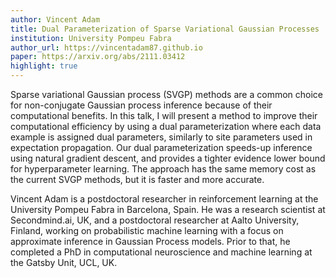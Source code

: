 ```yaml
---
author: Vincent Adam
title: Dual Parameterization of Sparse Variational Gaussian Processes
institution: University Pompeu Fabra
author_url: https://vincentadam87.github.io
paper: https://arxiv.org/abs/2111.03412
highlight: true
---
```


Sparse variational Gaussian process (SVGP) methods are a common choice for non-conjugate Gaussian process inference because of their computational benefits. In this talk, I will present a method to improve their computational efficiency by using a dual parameterization where each data example is assigned dual parameters, similarly to site parameters used in expectation propagation. Our dual parameterization speeds-up inference using natural gradient descent, and provides a tighter evidence lower bound for hyperparameter learning. The approach has the same memory cost as the current SVGP methods, but it is faster and more accurate. 

Vincent Adam is a postdoctoral researcher in reinforcement learning at the University Pompeu Fabra in Barcelona, Spain. 
He was a research scientist at Secondmind.ai, UK, and a postdoctoral researcher at Aalto University, Finland, working on probabilistic machine learning with a focus on approximate inference in Gaussian Process models. Prior to that, he completed a PhD in computational neuroscience and machine learning at the Gatsby Unit, UCL, UK.